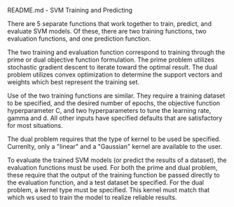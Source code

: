 README.md - SVM Training and Predicting

There are 5 separate functions that work together to train, predict, and evaluate SVM models.
Of these, there are two training functions, two evaluation functions, and one prediction function.

The two training and evaluation function correspond to training through the prime or dual 
objective function formulation. The prime problem utilizes stochastic gradient descent to 
iterate toward the optimal result. The dual problem utilizes convex optimization to determine the 
support vectors and weights which best represent the training set.

Use of the two training functions are similar. They require a training dataset to be specified,
and the desired number of epochs, the objective function hyperparameter C, and two hyperparameters 
to tune the learning rate, gamma and d. All other inputs have specified defaults that are satisfactory
for most situations.

The dual problem requires that the type of kernel to be used be specified. Currenlty, only a "linear" and
a "Gaussian" kernel are available to the user.

To evaluate the trained SVM models (or predict the results of a dataset), the evaluation functions
must be used. For both the prime and dual problem, these require that the output of the training
function be passed directly to the evaluation function, and a test dataset be specified. For the dual problem,
a kernel type must be specified. This kernel must match that which ws used to train the model to 
realize reliable results.
